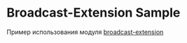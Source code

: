 # Broadcast-Extension Sample

Пример использования модуля [broadcast-extension](../broadcast-extension)